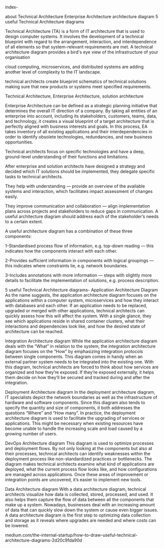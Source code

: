 index-

about Technical Architecture
Enterprise Architecture
architecture diagram
5 useful Technical Architecture diagrams

Technical Architecture (TA) is a form of IT architecture that is used to design computer systems. It involves the development of a technical blueprint with regard to the arrangement, interaction, and interdependence of all elements so that system-relevant requirements are met.
A technical architecture diagram provides a bird's eye view of the infrastructure of your organisation

cloud computing, microservices, and distributed systems are adding another level of complexity to the IT landscape.

technical architects create blueprint schematics of technical solutions making sure that new products or systems meet specified requirements.

Technical Architecture, Enterprise Architecture, solution architecture

Enterprise Architecture can be defined as a strategic planning initiative that determines the overall IT direction of a company. By taking all entities of an enterprise into account, including its stakeholders, customers, teams, data, and technology, it creates a visual blueprint of a target architecture that is perfectly aligned with business interests and goals. In this process, EA takes inventory of all existing applications and their interdependencies in order to identify obsolete technologies, redundancies, and new business opportunities.

Technical architects focus on specific technologies and have a deep, ground-level understanding of their functions and limitations.

After enterprise and solution architects have designed a strategy and decided which IT solutions should be implemented, they delegate specific tasks to technical architects.

They help with understanding — provide an overview of the available systems and interaction, which facilitates impact assessment of changes easily.

They improve communication and collaboration — align implementation plans across projects and stakeholders to reduce gaps in communication. A useful architecture diagram should address each of the stakeholder’s needs to a certain extent.

A useful architecture diagram has a combination of these three components:

1-Standardised process flow of information, e.g. top-down reading — this indicates how the components interact with each other.

2-Provides sufficient information in components with logical groupings — this indicates where constraints lie, e.g. network boundaries.

3-Includes annotations with more information — steps with slightly more details to facilitate the implementation of solutions, e.g. process description.

5 useful Technical Architecture diagrams-
Application Architecture Diagram
As the name suggests, the application architecture diagram focuses on the applications within a computer system, microservices and how they interact with databases and each other. If an application needs to be replaced, upgraded or merged with other applications, technical architects can quickly assess how this will affect the system. With a single glance, they see which applications reside in shared container clusters, what their interactions and dependencies look like, and how the desired state of architecture can be reached.

Integration Architecture diagram
While the application architecture diagram deals with the “What” in relation to the system, the integration architecture diagram focuses on the “How” by emphasizing integration protocols between single components. This diagram comes in handy when an external partner system needs to be integrated into the existing one. With this diagram, technical architects are forced to think about how services are organized and how they’re exposed. If they’re exposed externally, it helps them decide on how they’ll be secured and tracked during and after the integration.

Deployment Architecture diagram
In the deployment architecture diagram, IT specialists depict the network boundaries as well as the infrastructure of hardware and software components. Since this diagram also tends to specify the quantity and size of components, it both addresses the questions “Where” and “How many”. In practice, the deployment architecture diagram is used to facilitate the upgrading of services or applications. This might be necessary when existing resources have become unable to handle the increasing scale and load caused by a growing number of users.

DevOps Architecture diagram
This diagram is used to optimize processes and deployment flows. By not only looking at the components but also at their processes, technical architects can identify weaknesses within the deployment process like non-standardized practices or bottlenecks. The diagram makes technical architects examine what kind of applications are deployed, what the current process flow looks like, and how configurations are managed across applications. Once these areas of improvement or integration points are uncovered, it’s easier to implement new tools.

Data Architecture diagram
With a data architecture diagram, technical architects visualize how data is collected, stored, processed, and used. It also helps them capture the flow of data between all the components that make up a system. Nowadays, businesses deal with an increasing amount of data that can quickly slow down the system or cause even bigger issues. A data architecture diagram is the first step to optimizing data collection and storage as it reveals where upgrades are needed and where costs can be lowered.

medium.com/the-internal-startup/how-to-draw-useful-technical-architecture-diagrams-2d20c9fda90d